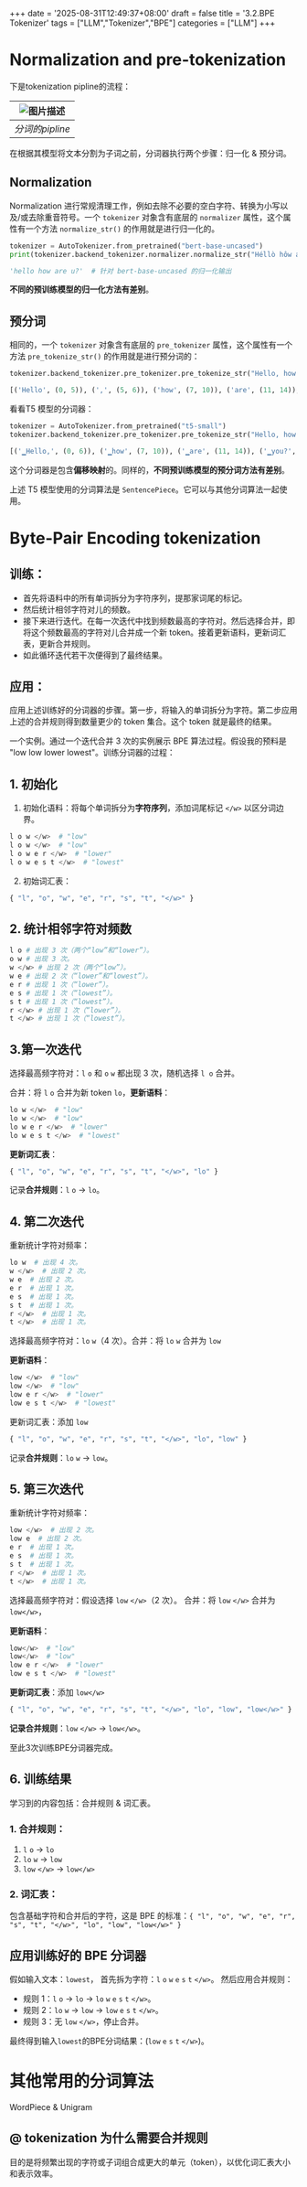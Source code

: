 +++
date = '2025-08-31T12:49:37+08:00'
draft = false
title = '3.2.BPE Tokenizer'
tags = ["LLM","Tokenizer","BPE"]
categories = ["LLM"]
+++


# Normalization and pre-tokenization

下是tokenization pipline的流程：

| ![图片描述](/pics/tokenization_pipeline-dark.svg) |
|:----------------------:|
| *分词的pipline* |

在根据其模型将文本分割为子词之前，分词器执行两个步骤：归一化 & 预分词。

## Normalization

Normalization 进行常规清理工作，例如去除不必要的空白字符、转换为小写以及/或去除重音符号。一个 `tokenizer` 对象含有底层的 `normalizer` 属性，这个属性有一个方法 `normalize_str()` 的作用就是进行归一化的。

~~~py
tokenizer = AutoTokenizer.from_pretrained("bert-base-uncased")
print(tokenizer.backend_tokenizer.normalizer.normalize_str("Héllò hôw are ü?"))

'hello how are u?'  # 针对 bert-base-uncased 的归一化输出
~~~

**不同的预训练模型的归一化方法有差别**。


## 预分词

相同的，一个 `tokenizer` 对象含有底层的 `pre_tokenizer` 属性，这个属性有一个方法 `pre_tokenize_str()` 的作用就是进行预分词的：

~~~py
tokenizer.backend_tokenizer.pre_tokenizer.pre_tokenize_str("Hello, how are  you?")

[('Hello', (0, 5)), (',', (5, 6)), ('how', (7, 10)), ('are', (11, 14)), ('you', (16, 19)), ('?', (19, 20))]
~~~

看看T5 模型的分词器：

~~~py
tokenizer = AutoTokenizer.from_pretrained("t5-small")
tokenizer.backend_tokenizer.pre_tokenizer.pre_tokenize_str("Hello, how are  you?")

[('▁Hello,', (0, 6)), ('▁how', (7, 10)), ('▁are', (11, 14)), ('▁you?', (16, 20))]
~~~

这个分词器是包含**偏移映射**的。同样的，**不同预训练模型的预分词方法有差别**。


上述 T5 模型使用的分词算法是 `SentencePiece`。它可以与其他分词算法一起使用。


# Byte-Pair Encoding tokenization

## 训练：

- 首先将语料中的所有单词拆分为字符序列，提那家词尾的标记。
- 然后统计相邻字符对儿的频数。
- 接下来进行迭代。在每一次迭代中找到频数最高的字符对。然后选择合并，即将这个频数最高的字符对儿合并成一个新 token。接着更新语料，更新词汇表，更新合并规则。
- 如此循环迭代若干次便得到了最终结果。

## 应用：

应用上述训练好的分词器的步骤。第一步，将输入的单词拆分为字符。第二步应用上述的合并规则得到数量更少的 token 集合。这个 token 就是最终的结果。

一个实例。通过一个迭代合并 3 次的实例展示 BPE 算法过程。假设我的预料是 "low low lower lowest"。训练分词器的过程：

## 1. 初始化

1. 初始化语料：将每个单词拆分为**字符序列**，添加词尾标记 `</w>` 以区分词边界。

~~~py
l o w </w>  # "low"
l o w </w>  # "low"
l o w e r </w>  # "lower"
l o w e s t </w>  # "lowest"
~~~

2. 初始词汇表：

~~~py
{ "l", "o", "w", "e", "r", "s", "t", "</w>" }
~~~

## 2. 统计相邻字符对频数

~~~py
l o # 出现 3 次（两个“low”和“lower”）。
o w # 出现 3 次。
w </w> # 出现 2 次（两个“low”）。
w e # 出现 2 次（“lower”和“lowest”）。
e r # 出现 1 次（“lower”）。
e s # 出现 1 次（“lowest”）。
s t # 出现 1 次（“lowest”）。
r </w> # 出现 1 次（“lower”）。
t </w> # 出现 1 次（“lowest”）。
~~~

## 3.第一次迭代

选择最高频字符对：`l` `o` 和 `o` `w` 都出现 3 次，随机选择 `l o` 合并。

合并：将 `l` `o` 合并为新 token `lo`，**更新语料**：

~~~py
lo w </w>  # "low"
lo w </w>  # "low"
lo w e r </w>  # "lower"
lo w e s t </w>  # "lowest"
~~~

**更新词汇表**：

~~~py
{ "l", "o", "w", "e", "r", "s", "t", "</w>", "lo" }
~~~

记录**合并规则**：`l` `o` → `lo`。


## 4. 第二次迭代

重新统计字符对频率：

~~~py
lo w  # 出现 4 次。
w </w>  # 出现 2 次。
w e  # 出现 2 次。
e r  # 出现 1 次。
e s  # 出现 1 次。
s t  # 出现 1 次。
r </w>  # 出现 1 次。
t </w>  # 出现 1 次。
~~~

选择最高频字符对：`lo` `w`（4 次）。合并：将 `lo` `w` 合并为 `low`

**更新语料**：

~~~py
low </w>  # "low"
low </w>  # "low"
low e r </w>  # "lower"
low e s t </w>  # "lowest"
~~~

更新词汇表：添加 `low`

~~~py
{ "l", "o", "w", "e", "r", "s", "t", "</w>", "lo", "low" }
~~~

记录**合并规则**：`lo` `w` → `low`。

## 5. 第三次迭代

重新统计字符对频率：

~~~py
low </w>  # 出现 2 次。
low e  # 出现 2 次。
e r  # 出现 1 次。
e s  # 出现 1 次。
s t  # 出现 1 次。
r </w>  # 出现 1 次。
t </w>  # 出现 1 次。
~~~

选择最高频字符对：假设选择 `low` `</w>`（2 次）。
合并：将 `low` `</w>` 合并为 `low</w>`，

**更新语料**：

~~~py
low</w>  # "low"
low</w>  # "low"
low e r </w>  # "lower"
low e s t </w>  # "lowest"
~~~

**更新词汇表**：添加 `low</w>`

~~~py
{ "l", "o", "w", "e", "r", "s", "t", "</w>", "lo", "low", "low</w>" }
~~~

**记录合并规则**：`low` `</w>` → `low</w>`。

至此3次训练BPE分词器完成。

## 6. 训练结果

学习到的内容包括：合并规则 & 词汇表。

### 1. 合并规则：

1. `l` `o` → `lo`
2. `lo` `w` → `low`
3. `low` `</w>` → `low</w>`

### 2. 词汇表：

包含基础字符和合并后的字符，这是 BPE 的标准：`{ "l", "o", "w", "e", "r", "s", "t", "</w>", "lo", "low", "low</w>" }`


## 应用训练好的 BPE 分词器

假如输入文本：`lowest`，
首先拆为字符：`l` `o` `w` `e` `s` `t` `</w>`。
然后应用合并规则：

- 规则 1：`l` `o` → `lo` → `lo` `w` `e` `s` `t` `</w>`。
- 规则 2：`lo` `w` → `low` → `low` `e` `s` `t` `</w>`。
- 规则 3：无 `low` `</w>`，停止合并。

最终得到输入`lowest`的BPE分词结果：(`low` `e` `s` `t` `</w>`)。


# 其他常用的分词算法

WordPiece & Unigram


## @ tokenization 为什么需要合并规则

目的是将频繁出现的字符或子词组合成更大的单元（token），以优化词汇表大小和表示效率。

